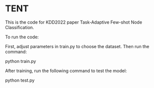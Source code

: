 # TENT


This is the code for KDD2022 paper Task-Adaptive Few-shot Node Classification.

To run the code:

First, adjust parameters in train.py to choose the dataset. Then run the command:

python train.py

After training, run the following command to test the model:

python test.py
